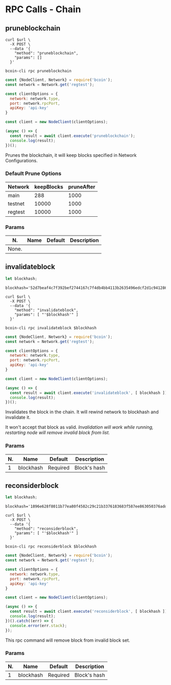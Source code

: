 # RPC Calls - Chain

## pruneblockchain

```shell--curl
curl $url \
  -X POST \
  --data '{
    "method": "pruneblockchain",
    "params": []
  }'
```

```shell--cli
bcoin-cli rpc pruneblockchain
```

```javascript
const {NodeClient, Network} = require('bcoin');
const network = Network.get('regtest');

const clientOptions = {
  network: network.type,
  port: network.rpcPort,
  apiKey: 'api-key'
}

const client = new NodeClient(clientOptions);

(async () => {
  const result = await client.execute('pruneblockchain');
  console.log(result);
})();
```

Prunes the blockchain, it will keep blocks specified in Network Configurations.

### Default Prune Options
Network | keepBlocks | pruneAfter
------- | -------    | -------
main    | 288        | 1000
testnet | 10000      | 1000
regtest | 10000      | 1000

### Params
N. | Name | Default |  Description
--------- | --------- | --------- | -----------
None. |



## invalidateblock

```javascript
let blockhash;
```

```shell--vars
blockhash='52d7beaf4c7f392bef2744167c7f4db4bb4113b2635496edcf2d1c94128696aa';
```

```shell--curl
curl $url \
  -X POST \
  --data '{
    "method": "invalidateblock",
    "params": [ "'$blockhash'" ]
  }'
```

```shell--cli
bcoin-cli rpc invalidateblock $blockhash
```

```javascript
const {NodeClient, Network} = require('bcoin');
const network = Network.get('regtest');

const clientOptions = {
  network: network.type,
  port: network.rpcPort,
  apiKey: 'api-key'
}

const client = new NodeClient(clientOptions);

(async () => {
  const result = await client.execute('invalidateblock', [ blockhash ]);
  console.log(result);
})();
```


Invalidates the block in the chain.
It will rewind network to blockhash and invalidate it.

It won't accept that block as valid.
*Invalidation will work while running, restarting node will remove invalid block from list.*

### Params
N. | Name | Default |  Description
--------- | --------- | --------- | -----------
1 | blockhash | Required | Block's hash



## reconsiderblock

```javascript
let blockhash;
```

```shell--vars
blockhash='1896e628f8011b77ea80f4582c29c21b3376183683f587ee863050376add3891'
```

```shell--curl
curl $url \
  -X POST \
  --data '{
    "method": "reconsiderblock",
    "params": [ "'$blockhash'" ]
  }'
```

```shell--cli
bcoin-cli rpc reconsiderblock $blockhash
```

```javascript
const {NodeClient, Network} = require('bcoin');
const network = Network.get('regtest');

const clientOptions = {
  network: network.type,
  port: network.rpcPort,
  apiKey: 'api-key'
}

const client = new NodeClient(clientOptions);

(async () => {
  const result = await client.execute('reconsiderblock', [ blockhash ]);
  console.log(result);
})().catch((err) => {
  console.error(err.stack);
});
```

This rpc command will remove block from invalid block set.

### Params
N. | Name | Default |  Description
--------- | --------- | --------- | -----------
1 | blockhash | Required | Block's hash
